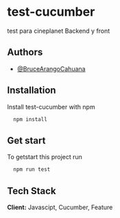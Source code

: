 # test-cucumber
test para cineplanet Backend y front
## Authors
- [@BruceArangoCahuana](https://github.com/BruceArangoCahuana)

## Installation
Install test-cucumber with npm

```bash
  npm install 
```

## Get start
To getstart this project run
```bash
  npm run test
```
## Tech Stack
**Client:** Javascipt, Cucumber, Feature

